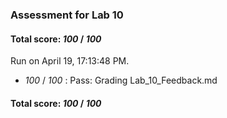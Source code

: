 ### Assessment for Lab 10

#### Total score: _100_ / _100_

Run on April 19, 17:13:48 PM.

+  _100_ / _100_ : Pass: Grading Lab_10_Feedback.md

#### Total score: _100_ / _100_

